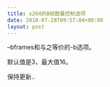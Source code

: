 ```yaml
---
title: x264的B帧数量控制选项
date: 2010-07-28T09:57:04+00:00
layout: post
---
```

&#8211;bframes和与之等价的-b选项。

默认值是3，最大值16。

保持更新..
